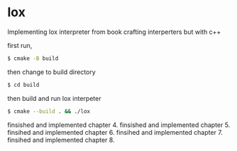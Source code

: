 # lox
Implementing lox interpreter from book crafting interperters but with c++

first run,
```bash
$ cmake -B build
```

then change to build directory
```bash
$ cd build
```

then build and run lox interpeter
```bash
$ cmake --build . && ./lox
```

finsished and implemented chapter 4.
finsished and implemented chapter 5.
finsihed  and implemented chapter 6.
finsihed  and implemented chapter 7.
finsihed  and implemented chapter 8.